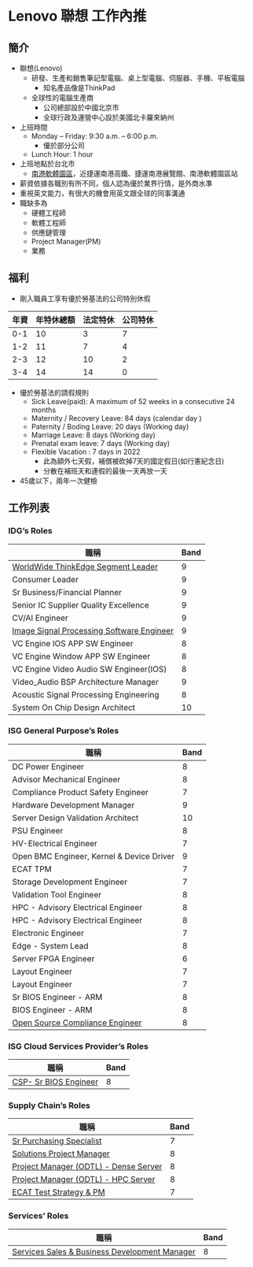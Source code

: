 # Lenovo 聯想 工作內推

## 簡介
* 聯想(Lenovo)
    * 研發、生產和銷售筆記型電腦、桌上型電腦、伺服器、手機、平板電腦
        * 知名產品像是ThinkPad
    * 全球性的電腦生產商
        * 公司總部設於中國北京市
        * 全球行政及運營中心設於美國北卡羅來納州
* 上班時間
    * Monday – Friday: 9:30 a.m. – 6:00 p.m.
        * 優於部分公司
    * Lunch Hour: 1 hour
* 上班地點於台北市
    * [南港軟體園區](https://goo.gl/maps/rYdyLoRNE813ENyK6)，近捷運南港高鐵、捷運南港展覽館、南港軟體園區站
* 薪資依據各職別有所不同，個人認為優於業界行情，是外商水準
* 重視英文能力，有很大的機會用英文跟全球的同事溝通
* 職缺多為
    * 硬體工程師
    * 軟體工程師
    * 供應鏈管理
    * Project Manager(PM)
    * 業務

## 福利
* 剛入職員工享有優於勞基法的公司特別休假

年資|年特休總額|法定特休|公司特休
-|-|-|-|
0-1|10|3|7
1-2|11|7|4
2-3|12|10|2
3-4|14|14|0

* 優於勞基法的請假規則
    * Sick Leave(paid): A maximum of 52 weeks in a consecutive 24 months
    * Maternity / Recovery Leave: 84 days (calendar day )
    * Paternity / Boding Leave: 20 days (Working day)
    * Marriage Leave: 8 days (Working day)
    * Prenatal exam leave: 7 days (Working day)
    * Flexible Vacation : 7 days in 2022
        * 此為額外七天假，補償被砍掉7天的國定假日(如行憲紀念日)
        * 分散在補班天和連假的最後一天再放一天
* 45歲以下，兩年一次健檢

## 工作列表
### IDG’s Roles

職稱|Band
-|-
[WorldWide ThinkEdge Segment Leader](https://lenovo.avature.net/en_US/careers/JobDetail/WW-ThinkEdge-Segment-Leader/42415?user=895829) | 9
Consumer Leader |9
Sr Business/Financial Planner | 9
Senior IC Supplier Quality Excellence | 9
CV/AI Engineer | 9
[Image Signal Processing Software Engineer](https://lenovo.avature.net/en_US/careers/JobDetail/Image-Signal-Processing-Software-Engineer/43739?user=895829) | 9
VC Engine IOS APP SW Engineer | 8
VC Engine Window APP SW Engineer | 8
VC Engine Video Audio SW Engineer(IOS) | 8
Video_Audio BSP Architecture Manager | 9
Acoustic Signal Processing Engineering | 8
System On Chip Design Architect | 10

### ISG General Purpose’s Roles

職稱|Band
-|-
DC Power Engineer |	8
Advisor Mechanical Engineer | 8	
Compliance Product Safety Engineer | 7
Hardware Development Manager | 9
Server Design Validation Architect | 10
PSU Engineer |8
HV-Electrical Engineer | 7
Open BMC Engineer, Kernel & Device Driver | 9
ECAT TPM | 7
Storage Development Engineer | 7
Validation Tool Engineer |  8
HPC - Advisory Electrical Engineer|  8
HPC - Advisory Electrical Engineer| 8
Electronic Engineer |7
Edge - System Lead | 8
Server FPGA Engineer | 6
Layout Engineer | 7	
Layout Engineer | 7
Sr BIOS Engineer - ARM  | 8
BIOS Engineer - ARM | 8	
[Open Source Compliance Engineer](https://lenovo.avature.net/en_US/careers/JobDetail/Open-Source-Compliance-Engineer/45126?user=895829) | 8

### ISG Cloud Services Provider’s Roles

職稱|Band
-|-
[CSP- Sr BIOS Engineer](https://lenovo.avature.net/en_US/careers/JobDetail/CSP-Sr-BIOS-Engineer/43191?user=895829) | 8	

### Supply Chain’s Roles

職稱|Band
-|-
[Sr Purchasing Specialist](https://lenovo.avature.net/en_US/careers/JobDetail/Sr-Purchasing-Specialist/45198?user=895829) | 7	
[Solutions Project Manager](https://lenovo.avature.net/en_US/careers/JobDetail/Solutions-Project-Manager/42453?user=895829) | 8
[Project Manager (ODTL) - Dense Server](https://lenovo.avature.net/en_US/careers/JobDetail/ISG-Server-ODTL-Dense-Server/43031?user=895829) | 8
[Project Manager (ODTL) - HPC Server](https://lenovo.avature.net/en_US/careers/JobDetail/ISG-Server-ODTL-HPC-Server/43028?user=895829) | 8	
[ECAT Test Strategy & PM](https://lenovo.avature.net/en_US/internalcareers/JobDetail/ECAT-test-strategy-PM/44373) | 7

### Services’ Roles

職稱|Band
-|-
[Services Sales & Business Development Manager](https://lenovo.avature.net/en_US/careers/JobDetail/Services-Sales-Business-Development-Manager/45067?user=895829)|8

